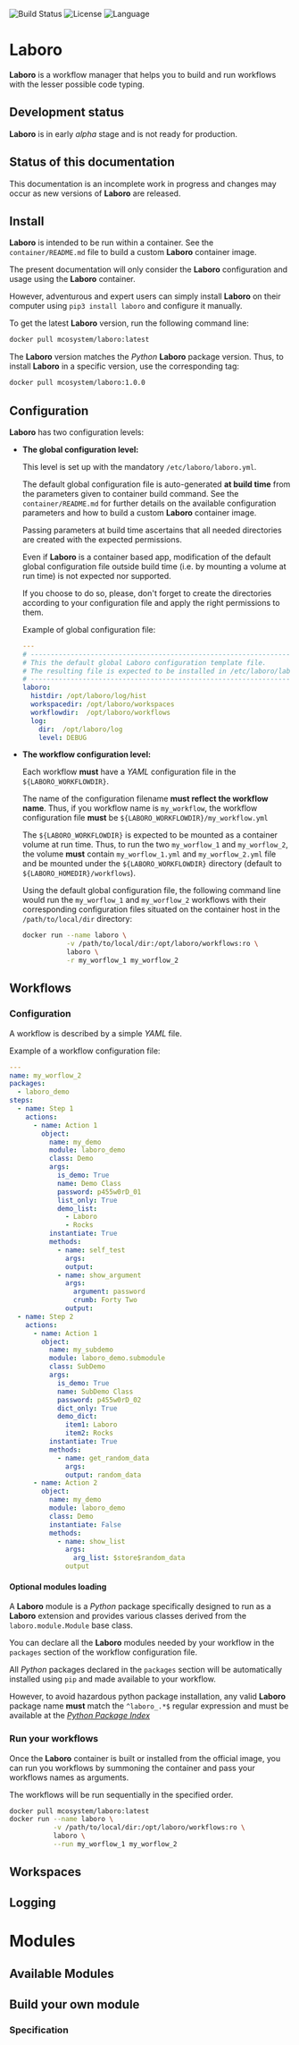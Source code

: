 ![Build Status](https://drone.mcos.nc/api/badges/laboro/laboro/status.svg) ![License](https://img.shields.io/static/v1?label=license&color=orange&message=MIT) ![Language](https://img.shields.io/static/v1?label=language&color=informational&message=Python)

# Laboro

**Laboro** is a workflow manager that helps you to build and run workflows with the lesser possible code typing.

## Development status

**Laboro** is in early *alpha* stage and is not ready for production.

## Status of this documentation

This documentation is an incomplete work in progress and changes may occur as new versions of **Laboro** are released.

## Install

**Laboro** is intended to be run within a container. See the `container/README.md` file to build a custom **Laboro** container image.

The present documentation will only consider the **Laboro** configuration and usage using the **Laboro** container.

However, adventurous and expert users can simply install **Laboro** on their computer using `pip3 install laboro` and configure it manually.

To get the latest **Laboro** version, run the following command line:

```bash
docker pull mcosystem/laboro:latest
```

The **Laboro** version matches the *Python* **Laboro** package version.
Thus, to install **Laboro** in a specific version, use the corresponding tag:

```bash
docker pull mcosystem/laboro:1.0.0
```


## Configuration

**Laboro** has two configuration levels:

- **The global configuration level:**

  This level is set up with the mandatory `/etc/laboro/laboro.yml`.

  The default global configuration file is auto-generated **at build time** from the parameters given to container build command. See the `container/README.md` for further details on the available configuration parameters and how to build a custom **Laboro** container image.

  Passing parameters at build time ascertains that all needed directories are created with the expected permissions.

  Even if **Laboro** is a container based app, modification of the default global configuration  file outside build time (i.e. by mounting a volume at run time) is not expected nor supported.

  If you choose to do so, please, don't forget to create the directories according to your configuration file and apply the right permissions to them.

  Example of global configuration file:
  ```YAML
  ---
  # -----------------------------------------------------------------------------
  # This the default global Laboro configuration template file.
  # The resulting file is expected to be installed in /etc/laboro/laboro.yml
  # -----------------------------------------------------------------------------
  laboro:
    histdir: /opt/laboro/log/hist
    workspacedir: /opt/laboro/workspaces
    workflowdir:  /opt/laboro/workflows
    log:
      dir:  /opt/laboro/log
      level: DEBUG
  ```

- **The workflow configuration level:**

  Each workflow **must** have a *YAML* configuration file in the `${LABORO_WORKFLOWDIR}`.

  The name of the configuration filename **must reflect the workflow name**.
  Thus, if you workflow name is `my_workflow`, the workflow configuration file **must** be `${LABORO_WORKFLOWDIR}/my_workflow.yml`

  The `${LABORO_WORKFLOWDIR}` is expected to be mounted as a container volume at run time.
  Thus, to run the two `my_worflow_1` and `my_worflow_2`, the volume **must** contain `my_worflow_1.yml` and `my_worflow_2.yml` file and be mounted under the `${LABORO_WORKFLOWDIR}` directory (default to `${LABORO_HOMEDIR}/workflows`).

  Using the default global configuration file, the following command line would run the `my_worflow_1` and `my_worflow_2` workflows with their corresponding configuration files situated on the container host in the `/path/to/local/dir` directory:

  ```bash
  docker run --name laboro \
             -v /path/to/local/dir:/opt/laboro/workflows:ro \
             laboro \
             -r my_worflow_1 my_worflow_2
  ```

## Workflows

### Configuration

A workflow is described by a simple *YAML* file.

Example of a workflow configuration file:
```YAML
---
name: my_worflow_2
packages:
  - laboro_demo
steps:
  - name: Step 1
    actions:
      - name: Action 1
        object:
          name: my_demo
          module: laboro_demo
          class: Demo
          args:
            is_demo: True
            name: Demo Class
            password: p455w0rD_01
            list_only: True
            demo_list:
              - Laboro
              - Rocks
          instantiate: True
          methods:
            - name: self_test
              args:
              output:
            - name: show_argument
              args:
                argument: password
                crumb: Forty Two
              output:
  - name: Step 2
    actions:
      - name: Action 1
        object:
          name: my_subdemo
          module: laboro_demo.submodule
          class: SubDemo
          args:
            is_demo: True
            name: SubDemo Class
            password: p455w0rD_02
            dict_only: True
            demo_dict:
              item1: Laboro
              item2: Rocks
          instantiate: True
          methods:
            - name: get_random_data
              args:
              output: random_data
      - name: Action 2
        object:
          name: my_demo
          module: laboro_demo
          class: Demo
          instantiate: False
          methods:
            - name: show_list
              args:
                arg_list: $store$random_data
              output
```

#### Optional modules loading

A **Laboro** module is a *Python* package specifically designed to run as a **Laboro** extension and provides various classes derived from the `laboro.module.Module` base class.

You can declare all the **Laboro** modules needed by your workflow in the `packages` section of the workflow configuration file.

All *Python* packages declared in the `packages` section will be automatically installed  using `pip` and made available to your workflow.

However, to avoid hazardous python package installation, any valid **Laboro** package name **must** match the `^laboro_.*$` regular expression and must be available at the [*Python Package Index*](https://pypi.org/)

### Run your workflows

Once the **Laboro** container is built or installed from the official image, you can run you workflows by summoning the container and pass your workflows names as arguments.

The workflows will be run sequentially in the specified order.

```bash
docker pull mcosystem/laboro:latest
docker run --name laboro \
           -v /path/to/local/dir:/opt/laboro/workflows:ro \
           laboro \
           --run my_worflow_1 my_worflow_2
```

## Workspaces


## Logging

# Modules

## Available Modules

## Build your own module

### Specification
